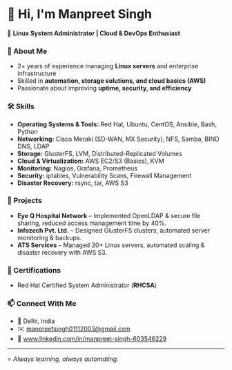 # 👋 Hi, I'm Manpreet Singh  

🚀 **Linux System Administrator | Cloud & DevOps Enthusiast**  

### 🌟 About Me
- 2+ years of experience managing **Linux servers** and enterprise infrastructure  
- Skilled in **automation, storage solutions, and cloud basics (AWS)**  
- Passionate about improving **uptime, security, and efficiency**  

### 🛠️ Skills
- **Operating Systems & Tools:** Red Hat, Ubuntu, CentOS, Ansible, Bash, Python  
- **Networking:** Cisco Meraki (SD-WAN, MX Security), NFS, Samba, BIND DNS, LDAP  
- **Storage:** GlusterFS, LVM, Distributed-Replicated Volumes  
- **Cloud & Virtualization:** AWS EC2/S3 (Basics), KVM  
- **Monitoring:** Nagios, Grafana, Prometheus  
- **Security:** iptables, Vulnerability Scans, Firewall Management  
- **Disaster Recovery:** rsync, tar, AWS S3  

### 📂 Projects
- **Eye Q Hospital Network** – Implemented OpenLDAP & secure file sharing, reduced access management time by 40%.  
- **Infozech Pvt. Ltd.** – Designed GlusterFS clusters, automated server monitoring & backups.  
- **ATS Services** – Managed 20+ Linux servers, automated scaling & disaster recovery with AWS S3.  

### 📜 Certifications
- Red Hat Certified System Administrator (**RHCSA**)  

### 📫 Connect With Me
- 📍 Delhi, India  
- ✉️ manpreetsingh01112003@gmail.com  
- 🔗 www.linkedin.com/in/manpreet-singh-603546229   

---
⭐️ *Always learning, always automating.*  

